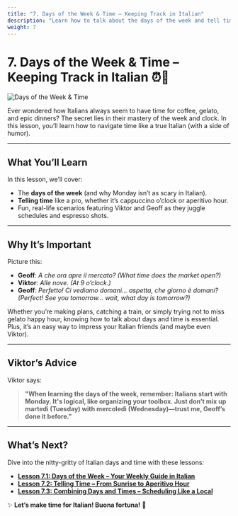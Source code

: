 ```yaml
---
title: "7. Days of the Week & Time – Keeping Track in Italian"
description: "Learn how to talk about the days of the week and tell time in Italian with confidence (and maybe a little flair)."
weight: 7
---
```


# 7. Days of the Week & Time – Keeping Track in Italian ⏰📅  

![Days of the Week & Time](/images/beginner/days-and-time/days-and-time.webp)

Ever wondered how Italians always seem to have time for coffee, gelato, and epic dinners? The secret lies in their mastery of the week and clock. In this lesson, you’ll learn how to navigate time like a true Italian (with a side of humor).

---

## What You’ll Learn  

In this lesson, we’ll cover:  
- The **days of the week** (and why Monday isn’t as scary in Italian).  
- **Telling time** like a pro, whether it’s cappuccino o’clock or aperitivo hour.  
- Fun, real-life scenarios featuring Viktor and Geoff as they juggle schedules and espresso shots.  

---

## Why It’s Important  

Picture this:  
- **Geoff**: *A che ora apre il mercato?* *(What time does the market open?)*  
- **Viktor**: *Alle nove.* *(At 9 o’clock.)*  
- **Geoff**: *Perfetto! Ci vediamo domani… aspetta, che giorno è domani?* *(Perfect! See you tomorrow… wait, what day is tomorrow?)*  

Whether you’re making plans, catching a train, or simply trying not to miss gelato happy hour, knowing how to talk about days and time is essential. Plus, it’s an easy way to impress your Italian friends (and maybe even Viktor).

---

## Viktor’s Advice  

Viktor says:  
> **"When learning the days of the week, remember: Italians start with Monday. It's logical, like organizing your toolbox. Just don’t mix up martedì (Tuesday) with mercoledì (Wednesday)—trust me, Geoff’s done it before."**  

---

## What’s Next?  

Dive into the nitty-gritty of Italian days and time with these lessons:  

- [**Lesson 7.1: Days of the Week – Your Weekly Guide in Italian**](./lesson7.1/)  
- [**Lesson 7.2: Telling Time – From Sunrise to Aperitivo Hour**](./lesson7.2/)  
- [**Lesson 7.3: Combining Days and Times – Scheduling Like a Local**](./lesson7.3/)  

✨ **Let’s make time for Italian! Buona fortuna!** 🌟
